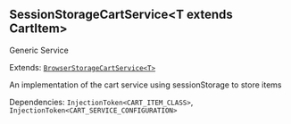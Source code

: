 ## SessionStorageCartService&lt;T extends CartItem&gt;

<span class="badge badge-primary">Generic</span>
<span class="badge badge-warning">Service</span>


Extends: <a href="api/classes/browser-storage-cart-service">`BrowserStorageCartService<T>`</a>

An implementation of the cart service using sessionStorage to store items

Dependencies: `InjectionToken<CART_ITEM_CLASS>`, `InjectionToken<CART_SERVICE_CONFIGURATION>`


